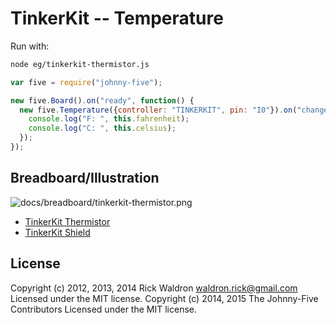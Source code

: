 <!--remove-start-->
# TinkerKit -- Temperature

Run with:
```bash
node eg/tinkerkit-thermistor.js
```
<!--remove-end-->

```javascript
var five = require("johnny-five");

new five.Board().on("ready", function() {
  new five.Temperature({controller: "TINKERKIT", pin: "I0"}).on("change", function() {
    console.log("F: ", this.fahrenheit);
    console.log("C: ", this.celsius);
  });
});


```


## Breadboard/Illustration


![docs/breadboard/tinkerkit-thermistor.png](breadboard/tinkerkit-thermistor.png)

- [TinkerKit Thermistor](http://www.tinkerkit.com/thermistor/)
- [TinkerKit Shield](http://www.tinkerkit.com/shield/)


<!--remove-start-->
## License
Copyright (c) 2012, 2013, 2014 Rick Waldron <waldron.rick@gmail.com>
Licensed under the MIT license.
Copyright (c) 2014, 2015 The Johnny-Five Contributors
Licensed under the MIT license.
<!--remove-end-->
